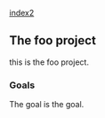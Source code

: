 [index2](index2.html)

## The foo project
this is the foo project.

### Goals
The goal is the goal.
